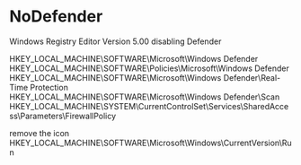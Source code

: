 # NoDefender  
Windows Registry Editor Version 5.00 disabling Defender  

HKEY_LOCAL_MACHINE\SOFTWARE\Microsoft\Windows Defender  
HKEY_LOCAL_MACHINE\SOFTWARE\Policies\Microsoft\Windows Defender  
HKEY_LOCAL_MACHINE\SOFTWARE\Microsoft\Windows Defender\Real-Time Protection  
HKEY_LOCAL_MACHINE\SOFTWARE\Microsoft\Windows Defender\Scan  
HKEY_LOCAL_MACHINE\SYSTEM\CurrentControlSet\Services\SharedAccess\Parameters\FirewallPolicy  

remove the icon  
HKEY_LOCAL_MACHINE\SOFTWARE\Microsoft\Windows\CurrentVersion\Run  
